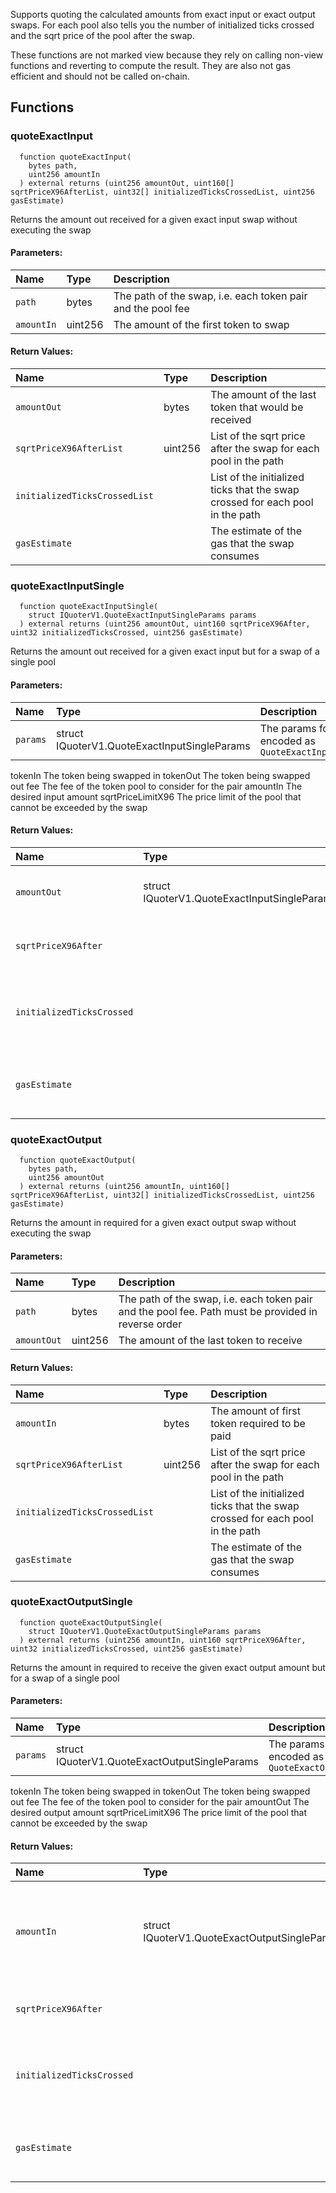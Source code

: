 Supports quoting the calculated amounts from exact input or exact output swaps.
For each pool also tells you the number of initialized ticks crossed and the sqrt price of the pool after the swap.

These functions are not marked view because they rely on calling non-view functions and reverting
to compute the result. They are also not gas efficient and should not be called on-chain.

## Functions

### quoteExactInput

```solidity
  function quoteExactInput(
    bytes path,
    uint256 amountIn
  ) external returns (uint256 amountOut, uint160[] sqrtPriceX96AfterList, uint32[] initializedTicksCrossedList, uint256 gasEstimate)
```

Returns the amount out received for a given exact input swap without executing the swap

#### Parameters:

| Name       | Type    | Description                                                 |
| :--------- | :------ | :---------------------------------------------------------- |
| `path`     | bytes   | The path of the swap, i.e. each token pair and the pool fee |
| `amountIn` | uint256 | The amount of the first token to swap                       |

#### Return Values:

| Name                          | Type    | Description                                                                   |
| :---------------------------- | :------ | :---------------------------------------------------------------------------- |
| `amountOut`                   | bytes   | The amount of the last token that would be received                           |
| `sqrtPriceX96AfterList`       | uint256 | List of the sqrt price after the swap for each pool in the path               |
| `initializedTicksCrossedList` |         | List of the initialized ticks that the swap crossed for each pool in the path |
| `gasEstimate`                 |         | The estimate of the gas that the swap consumes                                |

### quoteExactInputSingle

```solidity
  function quoteExactInputSingle(
    struct IQuoterV1.QuoteExactInputSingleParams params
  ) external returns (uint256 amountOut, uint160 sqrtPriceX96After, uint32 initializedTicksCrossed, uint256 gasEstimate)
```

Returns the amount out received for a given exact input but for a swap of a single pool

#### Parameters:

| Name     | Type                                         | Description                                                        |
| :------- | :------------------------------------------- | :----------------------------------------------------------------- |
| `params` | struct IQuoterV1.QuoteExactInputSingleParams | The params for the quote, encoded as `QuoteExactInputSingleParams` |

tokenIn The token being swapped in
tokenOut The token being swapped out
fee The fee of the token pool to consider for the pair
amountIn The desired input amount
sqrtPriceLimitX96 The price limit of the pool that cannot be exceeded by the swap

#### Return Values:

| Name                      | Type                                         | Description                                           |
| :------------------------ | :------------------------------------------- | :---------------------------------------------------- |
| `amountOut`               | struct IQuoterV1.QuoteExactInputSingleParams | The amount of `tokenOut` that would be received       |
| `sqrtPriceX96After`       |                                              | The sqrt price of the pool after the swap             |
| `initializedTicksCrossed` |                                              | The number of initialized ticks that the swap crossed |
| `gasEstimate`             |                                              | The estimate of the gas that the swap consumes        |

### quoteExactOutput

```solidity
  function quoteExactOutput(
    bytes path,
    uint256 amountOut
  ) external returns (uint256 amountIn, uint160[] sqrtPriceX96AfterList, uint32[] initializedTicksCrossedList, uint256 gasEstimate)
```

Returns the amount in required for a given exact output swap without executing the swap

#### Parameters:

| Name        | Type    | Description                                                                                         |
| :---------- | :------ | :-------------------------------------------------------------------------------------------------- |
| `path`      | bytes   | The path of the swap, i.e. each token pair and the pool fee. Path must be provided in reverse order |
| `amountOut` | uint256 | The amount of the last token to receive                                                             |

#### Return Values:

| Name                          | Type    | Description                                                                   |
| :---------------------------- | :------ | :---------------------------------------------------------------------------- |
| `amountIn`                    | bytes   | The amount of first token required to be paid                                 |
| `sqrtPriceX96AfterList`       | uint256 | List of the sqrt price after the swap for each pool in the path               |
| `initializedTicksCrossedList` |         | List of the initialized ticks that the swap crossed for each pool in the path |
| `gasEstimate`                 |         | The estimate of the gas that the swap consumes                                |

### quoteExactOutputSingle

```solidity
  function quoteExactOutputSingle(
    struct IQuoterV1.QuoteExactOutputSingleParams params
  ) external returns (uint256 amountIn, uint160 sqrtPriceX96After, uint32 initializedTicksCrossed, uint256 gasEstimate)
```

Returns the amount in required to receive the given exact output amount but for a swap of a single pool

#### Parameters:

| Name     | Type                                          | Description                                                         |
| :------- | :-------------------------------------------- | :------------------------------------------------------------------ |
| `params` | struct IQuoterV1.QuoteExactOutputSingleParams | The params for the quote, encoded as `QuoteExactOutputSingleParams` |

tokenIn The token being swapped in
tokenOut The token being swapped out
fee The fee of the token pool to consider for the pair
amountOut The desired output amount
sqrtPriceLimitX96 The price limit of the pool that cannot be exceeded by the swap

#### Return Values:

| Name                      | Type                                          | Description                                                                   |
| :------------------------ | :-------------------------------------------- | :---------------------------------------------------------------------------- |
| `amountIn`                | struct IQuoterV1.QuoteExactOutputSingleParams | The amount required as the input for the swap in order to receive `amountOut` |
| `sqrtPriceX96After`       |                                               | The sqrt price of the pool after the swap                                     |
| `initializedTicksCrossed` |                                               | The number of initialized ticks that the swap crossed                         |
| `gasEstimate`             |                                               | The estimate of the gas that the swap consumes                                |
